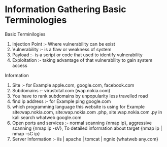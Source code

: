 # Information Gathering  Basic Terminologies

Basic Terminilogies

1. Injection Point :- Where vulnerability can be exist
2. Vulnerability :- is a flaw or weakness of system
3. Payload :- is a script or code that used to identify vulnerability
4. Exploitation :- taking advantage of that vulnerability to gain system access

Information

1. Site :- for Example apple.com, google.com, facebook.com
2. Subdomains :- virustotal.com (wap.nokia.com)
3. You have to rank subdomains by unpopularity less travelled road
4. find ip address :- for Example ping google.com
5. which programming language this website is using for Example site:wap.nokia.com, site:wap.nokia.com .php, site:wap.nokia.com .py in kali search whatweb google.com
6. Open ports and services :- normal scanning {nmap ip}, aggressive scanning {nmap ip -sV}, To detailed information about target {nmap ip | nmap -sC ip}
7. Server Information :- iis | apache | tomcat | ngnix {whatweb any.com}
